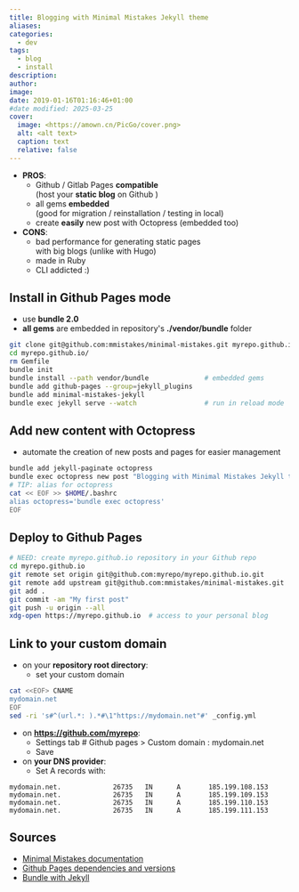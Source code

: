 ```yaml
---
title: Blogging with Minimal Mistakes Jekyll theme
aliases: 
categories:
  - dev
tags:
  - blog
  - install
description: 
author: 
image: 
date: 2019-01-16T01:16:46+01:00
#date modified: 2025-03-25
cover:
  image: <https://amown.cn/PicGo/cover.png>
  alt: <alt text>
  caption: text
  relative: false
---
```


* **PROS**:
  * Github / Gitlab Pages **compatible**  
    (host your **static blog** on Github )
  * all gems **embedded**  
    (good for migration / reinstallation / testing in local)
  * create **easily** new post with Octopress (embedded too)
* **CONS**:
  * bad performance for generating static pages  
    with big blogs (unlike with Hugo)
  * made in Ruby
  * CLI addicted :)

## Install in Github Pages mode ##

* use **bundle 2.0**
* **all gems** are embedded in repository's **./vendor/bundle** folder

```sh
git clone git@github.com:mmistakes/minimal-mistakes.git myrepo.github.io
cd myrepo.github.io/
rm Gemfile
bundle init
bundle install --path vendor/bundle              # embedded gems
bundle add github-pages --group=jekyll_plugins
bundle add minimal-mistakes-jekyll
bundle exec jekyll serve --watch                 # run in reload mode

```

## Add new content with Octopress ##

* automate the creation of new posts and pages for easier management


```sh
bundle add jekyll-paginate octopress
bundle exec octopress new post "Blogging with Minimal Mistakes Jekyll theme"
# TIP: alias for octopress
cat << EOF >> $HOME/.bashrc
alias octopress='bundle exec octopress'
EOF
```
## Deploy to Github Pages ##

```sh
# NEED: create myrepo.github.io repository in your Github repo
cd myrepo.github.io
git remote set origin git@github.com:myrepo/myrepo.github.io.git
git remote add upstream git@github.com:mmistakes/minimal-mistakes.git
git add .
git commit -am "My first post"
git push -u origin --all
xdg-open https://myrepo.github.io  # access to your personal blog

```
## Link to your custom domain ##

* on your **repository root directory**:
  * set your custom domain

```sh
cat <<EOF> CNAME
mydomain.net
EOF
sed -ri 's#^(url.*: ).*#\1"https://mydomain.net"#' _config.yml
```

* on **https://github.com/myrepo**:
  * Settings tab # Github pages > Custom domain : mydomain.net
  * Save
* on **your DNS provider**:
  * Set A records with:

```
mydomain.net.             26735   IN      A       185.199.108.153
mydomain.net.             26735   IN      A       185.199.109.153
mydomain.net.             26735   IN      A       185.199.110.153
mydomain.net.             26735   IN      A       185.199.111.153
```

## Sources ##

* [Minimal Mistakes documentation](https://mmistakes.github.io/minimal-mistakes/docs/docs-2-2/#new-page)
* [Github Pages dependencies and versions](http://pages.github.com/versions/)
* [Bundle with Jekyll](https://jekyllrb.com/tutorials/using-jekyll-with-bundler/)


